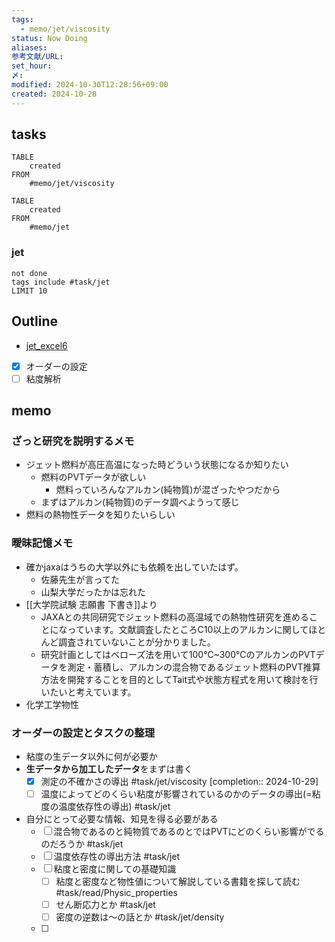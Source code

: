 ```yaml
---
tags:
  - memo/jet/viscosity
status: Now Doing
aliases: 
参考文献/URL: 
set_hour: 
〆: 
modified: 2024-10-30T12:28:56+09:00
created: 2024-10-28
---
```

## tasks
```dataview
TABLE
	created
FROM
	#memo/jet/viscosity 
```
```dataview
TABLE
	created
FROM
	#memo/jet
```
### jet
```tasks
not done
tags include #task/jet 
LIMIT 10
```


## Outline
- [jet_excel6](G:\マイドライブ\Harao_log\研究_memo\B4_file\20241009_密度測定\20241009編集用_6_now.xlsx)
- [x] オーダーの設定
- [ ] 粘度解析
## memo
### ざっと研究を説明するメモ
- ジェット燃料が高圧高温になった時どういう状態になるか知りたい
	- 燃料のPVTデータが欲しい
		- 燃料っていろんなアルカン(純物質)が混ざったやつだから
	- まずはアルカン(純物質)のデータ調べようって感じ
- 燃料の熱物性データを知りたいらしい
### 曖昧記憶メモ
- 確かjaxaはうちの大学以外にも依頼を出していたはず。
	- 佐藤先生が言ってた
	- 山梨大学だったかは忘れた
- [[大学院試験 志願書 下書き]]より
	- JAXAとの共同研究でジェット燃料の高温域での熱物性研究を進めることになっています。文献調査したところC10以上のアルカンに関してほとんど調査されていないことが分かりました。
	- 研究計画としてはベローズ法を用いて100℃~300℃のアルカンのPVTデータを測定・蓄積し、アルカンの混合物であるジェット燃料のPVT推算方法を開発することを目的としてTait式や状態方程式を用いて検討を行いたいと考えています。
- 化学工学物性
### オーダーの設定とタスクの整理
- 粘度の生データ以外に何が必要か
- **生データから加工したデータ**をまずは書く
	- [x] 測定の不確かさの導出 #task/jet/viscosity  [completion:: 2024-10-29]
	- [ ] 温度によってどのくらい粘度が影響されているのかのデータの導出(=粘度の温度依存性の導出) #task/jet 
- 自分にとって必要な情報、知見を得る必要がある
	- [ ] 混合物であるのと純物質であるのとではPVTにどのくらい影響がでるのだろうか #task/jet 
	- [ ] 温度依存性の導出方法 #task/jet 
	- [ ] 粘度と密度に関しての基礎知識
		- [ ] 粘度と密度など物性値について解説している書籍を探して読む #task/read/Physic_properties
		- [ ] せん断応力とか #task/jet 
		- [ ] 密度の逆数は～の話とか #task/jet/density
	- [ ] 
